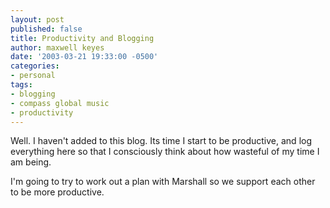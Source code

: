```yaml
---
layout: post
published: false
title: Productivity and Blogging
author: maxwell keyes
date: '2003-03-21 19:33:00 -0500'
categories:
- personal
tags:
- blogging
- compass global music
- productivity
---
```


Well. I haven't added to this blog. Its time I start to be productive, and log
everything here so that I consciously think about how wasteful of my time I am
being.

I'm going to try to work out a plan with Marshall so we support each other to be
more productive.
